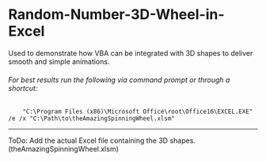 # Random-Number-3D-Wheel-in-Excel
Used to demonstrate how VBA can be integrated with 3D shapes to deliver smooth and simple animations.

###### For best results run the following via command prompt or through a shortcut:

        "C:\Program Files (x86)\Microsoft Office\root\Office16\EXCEL.EXE" /e /x "C:\Path\to\theAmazingSpinningWheel.xlsm"


---

ToDo: Add the actual Excel file containing the 3D shapes. (theAmazingSpinningWheel.xlsm)
